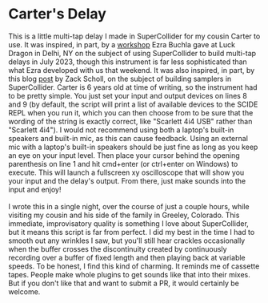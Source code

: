 # Carter's Delay

This is a little multi-tap delay I made in SuperCollider for my cousin Carter to use. It was inspired, in part, by a <a href = "https://luckdragon.space/event/z-elements.html">workshop</a> Ezra Buchla gave at Luck Dragon in Delhi, NY on the subject of using SuperCollider to build multi-tap delays in July 2023, though this instrument is far less sophisticated than what Ezra developed with us that weekend. It was also inspired, in part, by this blog <a href = "https://schollz.com/tinker/sampler/">post</a> by Zack Scholl, on the subject of building samplers in SuperCollider. Carter is 6 years old at time of writing, so the instrument had to be pretty simple. You just set your input and output devices on lines 8 and 9 (by default, the script will print a list of available devices to the SCIDE REPL when you run it, which you can then choose from to be sure that the wording of the string is exactly correct, like "Scarlett 4i4 USB" rather than "Scarlett 4i4"). I would not recommend using both a laptop's built-in speakers and built-in mic, as this can cause feedback. Using an external mic with a laptop's built-in speakers should be just fine as long as you keep an eye on your input level. Then place your cursor behind the opening parenthesis on line 1 and hit cmd+enter (or ctrl+enter on Windows) to execute. This will launch a fullscreen xy oscilloscope that will show you your input and the delay's output. From there, just make sounds into the input and enjoy!
<br>
<br>
I wrote this in a single night, over the course of just a couple hours, while visiting my cousin and his side of the family in Greeley, Colorado. This immediate, improvisatory quality is something I love about SuperCollider, but it means this script is far from perfect. I did my best in the time I had to smooth out any wrinkles I saw, but you'll still hear crackles occasionally when the buffer crosses the discontinuity created by continuously recording over a buffer of fixed length and then playing back at variable speeds. To be honest, I find this kind of charming. It reminds me of cassette tapes. People make whole plugins to get sounds like that into their mixes. But if you don't like that and want to submit a PR, it would certainly be welcome.
